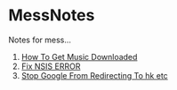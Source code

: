 # MessNotes
Notes for mess...
1. [How To Get Music Downloaded](https://github.com/atooy/MessNotes/blob/master/How%20To%20Get%20Music%20Downloaded.md)
2. [Fix NSIS ERROR](https://github.com/atooy/MessNotes/blob/master/Fix%20NSIS%20ERROR.md)
3. [Stop Google From Redirecting To hk etc](https://github.com/atooy/MessNotes/blob/master/Stop%20Google%20From%20Redirecting%20To%20hk%20etc.md)
